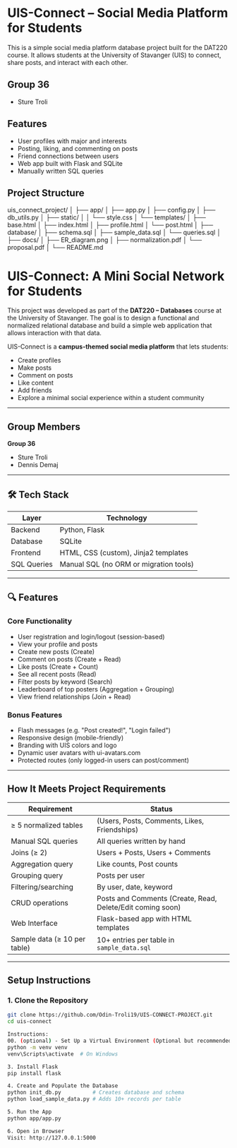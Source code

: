 # UIS-Connect – Social Media Platform for Students

This is a simple social media platform database project built for the DAT220 course. It allows students at the University of Stavanger (UIS) to connect, share posts, and interact with each other.

##  Group 36
- Sture Troli  


##  Features
- User profiles with major and interests
- Posting, liking, and commenting on posts
- Friend connections between users
- Web app built with Flask and SQLite
- Manually written SQL queries

##  Project Structure
uis_connect_project/ │ ├── app/ │ ├── app.py │ ├── config.py │ ├── db_utils.py │ ├── static/ │ │ └── style.css │ └── templates/ │ ├── base.html │ ├── index.html │ ├── profile.html │ └── post.html │ ├── database/ │ ├── schema.sql │ ├── sample_data.sql │ └── queries.sql │ ├── docs/ │ ├── ER_diagram.png │ ├── normalization.pdf │ └── proposal.pdf │ └── README.md

#  UIS-Connect: A Mini Social Network for Students

This project was developed as part of the **DAT220 – Databases** course at the University of Stavanger. The goal is to design a functional and normalized relational database and build a simple web application that allows interaction with that data.

UIS-Connect is a **campus-themed social media platform** that lets students:
- Create profiles
- Make posts
- Comment on posts
- Like content
- Add friends
- Explore a minimal social experience within a student community

---

##  Group Members
**Group 36**
- Sture Troli
- Dennis Demaj

---

## 🛠 Tech Stack

| Layer         | Technology        |
|--------------|-------------------|
| Backend       | Python, Flask     |
| Database      | SQLite            |
| Frontend      | HTML, CSS (custom), Jinja2 templates |
| SQL Queries   | Manual SQL (no ORM or migration tools) |

---

## 🔍 Features

### Core Functionality
-  User registration and login/logout (session-based)
-  View your profile and posts
-  Create new posts (Create)
-  Comment on posts (Create + Read)
-  Like posts (Create + Count)
-  See all recent posts (Read)
-  Filter posts by keyword (Search)
-  Leaderboard of top posters (Aggregation + Grouping)
-  View friend relationships (Join + Read)

### Bonus Features
-  Flash messages (e.g. "Post created!", "Login failed")
-  Responsive design (mobile-friendly)
-  Branding with UIS colors and logo
-  Dynamic user avatars with ui-avatars.com
-  Protected routes (only logged-in users can post/comment)

---

##  How It Meets Project Requirements

| Requirement                  | Status      |
|----------------------------- |-------------|
| ≥ 5 normalized tables        |  (Users, Posts, Comments, Likes, Friendships) |
| Manual SQL queries           |  All queries written by hand |
| Joins (≥ 2)                  |  Users + Posts, Users + Comments |
| Aggregation query            |  Like counts, Post counts |
| Grouping query               |  Posts per user |
| Filtering/searching          |  By user, date, keyword |
| CRUD operations              |  Posts and Comments (Create, Read, Delete/Edit coming soon) |
| Web Interface                |  Flask-based app with HTML templates |
| Sample data (≥ 10 per table) |  10+ entries per table in `sample_data.sql` |

---

##  Setup Instructions

### 1. Clone the Repository

```bash
git clone https://github.com/Odin-Troli19/UIS-CONNECT-PROJECT.git
cd uis-connect

Instructions:
00. (optional) - Set Up a Virtual Environment (Optional but recommended)
python -m venv venv
venv\Scripts\activate  # On Windows

3. Install Flask
pip install flask

4. Create and Populate the Database
python init_db.py          # Creates database and schema
python load_sample_data.py # Adds 10+ records per table

5. Run the App
python app/app.py

6. Open in Browser
Visit: http://127.0.0.1:5000

